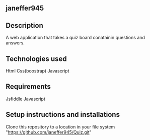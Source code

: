## janeffer945
## Description
  A web application that takes a quiz board conatainin questions and answers.
## Technologies used
   Html
   Css(boostrap)
   Javascript    
## Requirements
   Jsfiddle
   Javascript
## Setup instructions and installations   
   Clone this repository to a location in your file system "https://github.com/janeffer945/Quiz.git" 
    